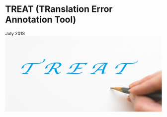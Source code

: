 # TREAT (TRanslation Error Annotation Tool)


July 2018
![alt text](https://github.com/SuzanaMajcunic/AnalysisOfTranslationErrors/blob/master/Print-screens/Logo_TREAT.png?raw=true "TREAT logo")



     
     
